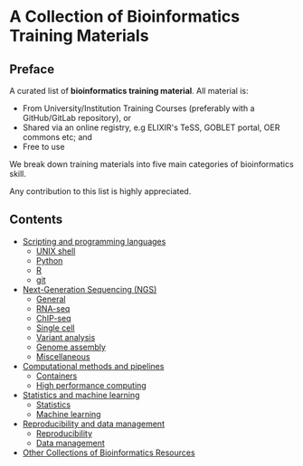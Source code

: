 # A Collection of Bioinformatics Training Materials


## Preface

A curated list of **bioinformatics training material**. All material is:

- From University/Institution Training Courses (preferably with a GitHub/GitLab repository), or
- Shared via an online registry, e.g ELIXIR's TeSS, GOBLET portal, OER commons etc; and
- Free to use

We break down training materials into five main categories of bioinformatics skill.
 
Any contribution to this list is highly appreciated.

<!-- START doctoc generated TOC please keep comment here to allow auto update -->
<!-- DON'T EDIT THIS SECTION, INSTEAD RE-RUN doctoc TO UPDATE -->

## Contents 
- [Scripting and programming languages](scripting-and-programming-languages.md#scripting-and-programming-languages)
  - [UNIX shell](scripting-and-programming-languages.md#unix-shell)
  - [Python](scripting-and-programming-languages.md#python)
  - [R](scripting-and-programming-languages.md#r)
  - [git](scripting-and-programming-languages.md#git)
- [Next-Generation Sequencing (NGS)](next-generation-sequencing-ngs.md#next-generation-sequencing-ngs)
  - [General](next-generation-sequencing-ngs.md#general)
  - [RNA-seq](next-generation-sequencing-ngs.md#rna-seq)
  - [ChIP-seq](next-generation-sequencing-ngs.md#chip-seq)
  - [Single cell](next-generation-sequencing-ngs.md#single-cell)
  - [Variant analysis](next-generation-sequencing-ngs.md#variant-analysis)
  - [Genome assembly](next-generation-sequencing-ngs.md#genome-assembly) 
  - [Miscellaneous](next-generation-sequencing-ngs.md#miscellaneous)
- [Computational methods and pipelines](computational-methods-and-pipelines.md#computational-methods-and-pipelines)
  - [Containers](computational-methods-and-pipelines.md#containers)
  - [High performance computing](computational-methods-and-pipelines.md#high-performance-computing)
- [Statistics and machine learning](statistics-and-machine-learning.md#statistics-and-machine-learning)
  - [Statistics](statistics-and-machine-learning.md#statistics)
  - [Machine learning](statistics-and-machine-learning.md#machine-learning)
- [Reproducibility and data management](reproducibility-and-data-management.md#reproducibility-and-data-management)
  - [Reproducibility](reproducibility-and-data-management.md#reproducibility)
  - [Data management](reproducibility-and-data-management.md#data-management)
- [Other Collections of Bioinformatics Resources](other-collections.md#other-collections-of-bioinformatics-resources)

<!-- END doctoc generated TOC please keep comment here to allow auto update -->
